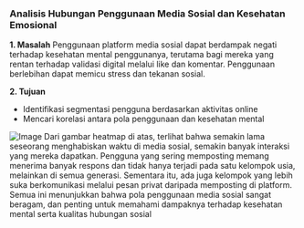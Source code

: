 ### Analisis Hubungan Penggunaan Media Sosial dan Kesehatan Emosional

**1. Masalah**
Penggunaan platform media sosial dapat berdampak negati terhadap kesehatan mental penggunanya, terutama bagi mereka yang rentan terhadap validasi digital melalui like dan komentar. Penggunaan berlebihan dapat memicu stress dan tekanan sosial.

**2. Tujuan**

- Identifikasi segmentasi pengguna berdasarkan aktivitas online
- Mencari korelasi antara pola penggunaan dan kesehatan mental

![Image](https://github.com/user-attachments/assets/09ab241c-5c98-47ca-a6b0-b040058fe10d)
Dari gambar heatmap di atas, terlihat bahwa semakin lama seseorang menghabiskan waktu di media sosial, semakin banyak interaksi yang mereka dapatkan. Pengguna yang sering memposting memang menerima banyak respons dan tidak hanya terjadi pada satu kelompok usia, melainkan di semua generasi. Sementara itu, ada juga kelompok yang lebih suka berkomunikasi melalui pesan privat daripada memposting di platform. Semua ini menunjukkan bahwa pola penggunaan media sosial sangat beragam, dan penting untuk memahami dampaknya terhadap kesehatan mental serta kualitas hubungan sosial
